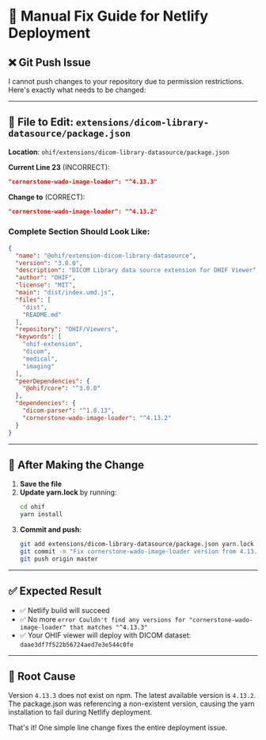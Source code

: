 # 🔧 Manual Fix Guide for Netlify Deployment

## ❌ Git Push Issue
I cannot push changes to your repository due to permission restrictions. Here's exactly what needs to be changed:

---

## 📁 File to Edit: `extensions/dicom-library-datasource/package.json`

**Location**: `ohif/extensions/dicom-library-datasource/package.json`

**Current Line 23** (INCORRECT):
```json
"cornerstone-wado-image-loader": "^4.13.3"
```

**Change to** (CORRECT):
```json
"cornerstone-wado-image-loader": "^4.13.2"
```

### Complete Section Should Look Like:
```json
{
  "name": "@ohif/extension-dicom-library-datasource",
  "version": "3.0.0",
  "description": "DICOM Library data source extension for OHIF Viewer",
  "author": "OHIF",
  "license": "MIT",
  "main": "dist/index.umd.js",
  "files": [
    "dist",
    "README.md"
  ],
  "repository": "OHIF/Viewers",
  "keywords": [
    "ohif-extension",
    "dicom",
    "medical",
    "imaging"
  ],
  "peerDependencies": {
    "@ohif/core": "^3.0.0"
  },
  "dependencies": {
    "dicom-parser": "^1.8.13",
    "cornerstone-wado-image-loader": "^4.13.2"
  }
}
```

---

## 🔄 After Making the Change

1. **Save the file**
2. **Update yarn.lock** by running:
   ```bash
   cd ohif
   yarn install
   ```
3. **Commit and push**:
   ```bash
   git add extensions/dicom-library-datasource/package.json yarn.lock
   git commit -m "Fix cornerstone-wado-image-loader version from 4.13.3 to 4.13.2"
   git push origin master
   ```

---

## ✅ Expected Result

- ✅ Netlify build will succeed
- ✅ No more `error Couldn't find any versions for "cornerstone-wado-image-loader" that matches "^4.13.3"`
- ✅ Your OHIF viewer will deploy with DICOM dataset: `daae3df7f522b56724aed7e3e544c0fe`

---

## 🎯 Root Cause
Version `4.13.3` does not exist on npm. The latest available version is `4.13.2`. The package.json was referencing a non-existent version, causing the yarn installation to fail during Netlify deployment.

That's it! One simple line change fixes the entire deployment issue.